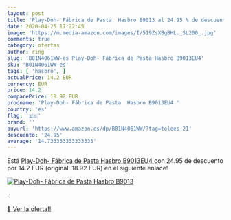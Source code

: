 ```yaml
---
layout: post
title: 'Play-Doh- Fábrica de Pasta  Hasbro B9013 al 24.95 % de descuento'
date: 2020-04-25 17:22:45
image: 'https://m.media-amazon.com/images/I/519ZsXBgBHL._SL200_.jpg'
comments: true
category: ofertas
author: ring
slug: 'B01N4061WW-es Play-Doh- Fábrica de Pasta Hasbro B9013EU4'
sku: 'B01N4061WW-es'
tags: [ 'hasbro', ]
actualPrice: 14.2 EUR
currency: EUR
price: 14.2
comparePrice: 18.92 EUR
prodname: 'Play-Doh- Fábrica de Pasta  Hasbro B9013EU4 '
country: 'es'
flag: '🇪🇸'
brand: ''
buyurl: 'https://www.amazon.es/dp/B01N4061WW/?tag=tolees-21'
descuento: '24.95'
average: '14.733333333333333'
---
```


Está [Play-Doh- Fábrica de Pasta  Hasbro B9013EU4 ](https://www.amazon.es/dp/B01N4061WW/?tag=tolees-21) con 24.95 de descuento por 14.2 EUR (original: 18.92 EUR) en el siguiente enlace!

[![Play-Doh- Fábrica de Pasta  Hasbro B9013](https://m.media-amazon.com/images/I/519ZsXBgBHL._SL200_.jpg)](https://www.amazon.es/dp/B01N4061WW/?tag=tolees-21)

ℹ️:


[🛒 Ver la oferta!!](https://www.amazon.es/dp/B01N4061WW/?tag=tolees-21)
